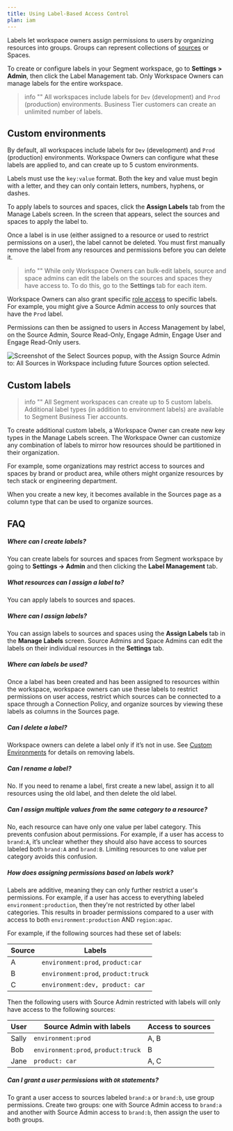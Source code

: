 ```yaml
---
title: Using Label-Based Access Control
plan: iam
---
```


Labels let workspace owners assign permissions to users by organizing resources into groups. Groups can represent collections of [sources](/docs/connections/sources/) or Spaces.

To create or configure labels in your Segment workspace, go to **Settings > Admin**, then click the Label Management tab. Only Workspace Owners can manage labels for the entire workspace.

> info ""
> All workspaces include labels for `Dev` (development) and `Prod` (production) environments. Business Tier customers can create an unlimited number of labels.

## Custom environments

By default, all workspaces include labels for `Dev` (development) and `Prod` (production) environments. Workspace Owners can configure what these labels are applied to, and can create up to 5 custom environments.

Labels must use the `key:value` format. Both the key and value must begin with a letter, and they can only contain letters, numbers, hyphens, or dashes.

To apply labels to sources and spaces, click the **Assign Labels** tab from the Manage Labels screen. In the screen that appears, select the sources and spaces to apply the label to.

Once a label is in use (either assigned to a resource or used to restrict permissions on a user), the label cannot be deleted. You must first manually remove the label from any resources and permissions before you can delete it.

> info ""
> While only Workspace Owners can bulk-edit labels, source and space admins can edit the labels on the sources and spaces they have access to. To do this, go to the **Settings** tab for each item.

Workspace Owners can also grant specific [role access](/docs/segment-app/iam/roles/) to specific labels. For example, you might give a Source Admin access to only sources that have the `Prod` label.

Permissions can then be assigned to users in Access Management by label, on the Source Admin, Source Read-Only, Engage Admin, Engage User and Engage Read-Only users.

![Screenshot of the Select Sources popup, with the Assign Source Admin to: All Sources in Workspace including future Sources option selected.](images/labels-access-mgmt.png)

## Custom labels

> info ""
> All Segment workspaces can create up to 5 custom labels. Additional label types (in addition to environment labels) are available to Segment Business Tier accounts.

To create additional custom labels, a Workspace Owner can create new key types in the Manage Labels screen. The Workspace Owner can customize any combination of labels to mirror how resources should be partitioned in their organization. 

For example, some organizations may restrict access to sources and spaces by brand or product area, while others might organize resources by tech stack or engineering department.

When you create a new key, it becomes available in the Sources page as a column type that can be used to organize sources.

## FAQ

##### Where can I create labels?
You can create labels for sources and spaces from Segment workspace by going to **Settings -> Admin** and then clicking the **Label Management** tab.

##### What resources can I assign a label to?

You can apply labels to sources and spaces.

##### Where can I assign labels?

You can assign labels to sources and spaces using the **Assign Labels** tab in the **Manage Labels** screen. Source Admins and Space Admins can edit the labels on their individual resources in the **Settings** tab.

##### Where can labels be used?

Once a label has been created and has been assigned to resources within the workspace, workspace owners can use these labels to restrict permissions on user access, restrict which sources can be connected to a space through a Connection Policy, and organize sources by viewing these labels as columns in the Sources page.

##### Can I delete a label?

Workspace owners can delete a label only if it’s not in use. See [Custom Environments](#custom-environments) for details on removing labels.

##### Can I rename a label?

No. If you need to rename a label, first create a new label, assign it to all resources using the old label, and then delete the old label.

##### Can I assign multiple values from the same category to a resource?

No, each resource can have only one value per label category. This prevents confusion about permissions. For example, if a user has access to `brand:A`, it’s unclear whether they should also have access to sources labeled both `brand:A` and `brand:B`. Limiting resources to one value per category avoids this confusion.

##### How does assigning permissions based on labels work?

Labels are additive, meaning they can only further restrict a user's permissions. For example, if a user has access to everything labeled `environment:production`, then they're not restricted by other label categories. This results in broader permissions compared to a user with access to both `environment:production` AND `region:apac`.

For example, if the following sources had these set of labels:

| Source | Labels                              |
| ------ | ----------------------------------- |
| A      | `environment:prod`, `product:car`   |
| B      | `environment:prod`, `product:truck` |
| C      | `environment:dev, product: car`     |

Then the following users with Source Admin restricted with labels will only have access to the following sources:

| User  | Source Admin with labels            | Access to sources |
| ----- | ----------------------------------- | ----------------- |
| Sally | `environment:prod`                  | A, B              |
| Bob   | `environment:prod`, `product:truck` | B                 |
| Jane  | `product: car`                      | A, C              |

##### Can I grant a user permissions with `OR` statements?

To grant a user access to sources labeled `brand:a` or `brand:b`, use group permissions. Create two groups: one with Source Admin access to `brand:a` and another with Source Admin access to `brand:b`, then assign the user to both groups.
